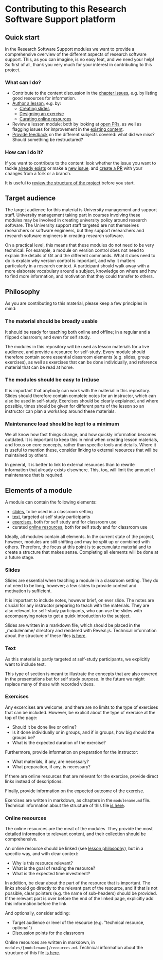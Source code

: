 # Contributing to this Research Software Support platform

## Quick start

In the Research Software Support modules we want to provide a comprehensive overview of the different aspects of research software support.
This, as you can imagine, is no easy feat, and we need your help!
So first of all, thank you very much for your interest in contributing to this project.

### What can I do?

- Contribute to the content discussion in the [chapter issues](https://github.com/esciencecenter-digital-skills/research-software-support/issues?q=is%3Aissue+is%3Aopen+label%3Astory), e.g. by listing good resources for information.
- [Author a lesson](#elements-of-a-module), e.g. by:
  - [Creating slides](#slides)
  - [Designing an exercise](#exercises)
  - [Curating online resources](#online-resources)
- Review a lesson module; both by looking at [open PRs](https://github.com/esciencecenter-digital-skills/research-software-support/pulls), as well as flagging issues for improvement in the [existing content](https://esciencecenter-digital-skills.github.io/research-software-support/).
- [Provide feedback](https://github.com/esciencecenter-digital-skills/research-software-support/issues) on the different subjects covered: what did we miss? Should something be restructured?

### How can I do it?

If you want to contribute to the content: look whether the issue you want to tackle [already exists](https://github.com/esciencecenter-digital-skills/research-software-support/issues) or make a [new issue](https://github.com/esciencecenter-digital-skills/research-software-support/issues/new), and [create a PR](https://docs.github.com/en/pull-requests/collaborating-with-pull-requests/proposing-changes-to-your-work-with-pull-requests/creating-a-pull-request) with your changes from a fork or a branch.

It is useful to [review the structure of the project](#directory-structure-and-content-tags) before you start.

## Target audience

The target audience for this material is University management and support staff.
University management taking part in courses involving these modules may be involved in creating university policy around research software.
The University support staff targeted are not themselves researchers or software engineers, but they support researchers and research software engineers in creating research software.

On a practical level, this means that these modules do not need to be very technical.
For example, a module on version control does not need to explain the details of Git and the different commands.
What it does need to do is explain why version control is important, and why it matters particularly in a research context.
A participant should walk away with a more elaborate vocabulary around a subject, knowledge on where and how to find more information, and motivation that they could transfer to others.

## Philosophy

As you are contributing to this material, please keep a few principles in mind:

### The material should be broadly usable

It should be ready for teaching both online and offline; in a regular and a flipped classroom; and even for self study.

The modules in this repository will be used as lesson materials for a live audience, and provide a resource for self-study.
Every module should therefore contain some essential classroom elements (e.g. slides, group exercises), as well as exercises that can be done individually, and reference material that can be read at home.

### The modules should be easy to (re)use

It is important that anybody can work with the material in this repository.
Slides should therefore contain complete notes for an instructor, which can also be used in self-study.
Exercises should be clearly explained, and where possible, times should be given for different parts of the lesson so an instructor can plan a workshop around these materials.

### Maintenance load should be kept to a minimum

We all know how fast things change, and how quickly information becomes outdated.
It is important to keep this in mind when creating lesson materials, and focus on core concepts, rather than specific tools and details.
Where it is useful to mention these, consider linking to external resources that will be maintained by others.

In general, it is better to link to external resources than to rewrite information that already exists elsewhere.
This, too, will limit the amount of maintenance that is required.

## Elements of a module

A module can contain the following elements:

- [slides](#slides), to be used in a classroom setting
- [text](#text), targeted at self study participants
- [exercises](#exercises), both for self study and for classroom use
- curated [online resources](#online-resources), both for self study and for classroom use

Ideally, all modules contain all elements.
In the current state of the project, however, modules are still shifting and may be split up or combined with others.
Therefore, the focus at this point is to accumulate material and to create a structure that makes sense.
Completing all elements will be done at a future stage.

### Slides

Slides are essential when teaching a module in a classroom setting.
They do not need to be long, however; a few slides to provide context and motivation is sufficient.

It is important to include notes, however brief, on ever slide.
The notes are crucial for any instructor preparing to teach with the materials.
They are also relevant for self-study participants, who can use the slides with accompanying notes to get a quick introduction to the subject.

Slides are written in a markdown file, which should be placed in the _modulename/ directory and rendered with Reveal.js.
Technical information about the structure of these files [is here](#slides-with-revealjs).

### Text

As this material is partly targeted at self-study participants, we explicitly want to include text.

This type of section is meant to illustrate the concepts that are also covered in the presentations but for self study purpose. In the future we might replace many of these with recorded videos.

### Exercises

Any excercises are welcome, and there are no limits to the type of exercises that can be included.
However, be explicit about the type of exercise at the top of the page:

- Should it be done live or online?
- Is it done individually or in groups, and if in groups, how big should the groups be?
- What is the expected duration of the exercise?

Furthermore, provide information on preparation for the instructor:

- What materials, if any, are necessary?
- What preparation, if any, is necessary?

If there are online resources that are relevant for the exercise, provide direct links instead of descriptions.

Finally, provide information on the expected outcome of the exercise.

Exercises are written in markdown, as chapters in the `modulename.md` file.
Technical information about the structure of this file [is here](#the-modulenamemd-file).

### Online resources

The online resources are the meat of the modules.
They provide the most detailed information to relevant content, and their collection should be comprehensive.

An online resource should be linked (see [lesson philosophy](#philosophy)), but in a specific way, and with clear context:

- Why is this resource relevant?
- What is the goal of reading the resource?
- What is the expected time investment?

In addition, be clear about the part of the resource that is important.
The links should go directly to the relevant part of the resource, and if that is not possible, clear pointers (e.g. the name of sub-headers) should be provided.
If the relevant part is over before the end of the linked page, explicitly add this information before the link.

And optionally, consider adding:

- Target audience or level of the resource (e.g. "technical resource, optional")
- Discussion points for the classroom

Online resources are written in markdown, in `modules/{modulename}/recources.md`.
Technical information about the structure of this file [is here](#the-modulenamemd-file).
